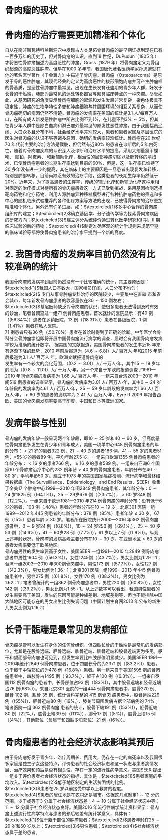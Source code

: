 # 骨肉瘤的现状  
#  骨肉瘤的治疗需要更加精准和个体化  
自从在南非斯瓦特科兰斯洞穴中发现古人类足跖骨骨肉瘤的最早期证据到现在已有一百多万年的历史了，但对骨肉瘤的认识，直到18 世纪，DuPudun（1805 年）才将恶性骨肿瘤描述为高度恶性的肿瘤，Gross（1879 年）将骨肉瘤定义为骨组织起源的高度恶性肿瘤。但早在1000 多年前，我国唐代著名医药学家孙思邈就在他的著名医学著作《千金翼方》中描述了骨肉瘤。骨肉瘤（Osteosarcoma）是原发于骨的恶性肿瘤，其现代经典的定义为高度恶性的梭形细胞肉瘤并可产生肿瘤样的骨基质，是恶性骨肿瘤中最常见，出现在生长发育旺盛期的青少年人群，好发于长骨的干骺端，肺部为最常见的远处转移器官等颇具临床特点的一种肉瘤。尽管如此，从基因研究的角度显示骨肉瘤细胞的起源和发生发展非常复杂，染色体极具不稳定性，肿瘤的生物学特性多变和肿瘤细胞与其周围环境的相互关系复杂，从而使骨肉瘤确切的病因仍然不清楚。骨肉瘤的发病率在美国的统计是3.1 人/每百万人口，在所有成人新发恶性肿瘤中所占比例不到$1\%$，在儿童不到$3\%\sim5\%$，但其在青少年人群中是除白血病和淋巴瘤外最常见的原发性恶性肿瘤。由于我国幅员辽阔、人口众多且分布不均，社会经济水平差别较大，患者和患者家属及基层医院的医生对骨肉瘤的认识不够等诸多原因，确切的发病率较难统计。骨肉瘤在20 世纪70 年代前主要的治疗方法是截肢，但仍然有近$80\%$ 的患者在诊断后的5 年内死亡，随着对骨肉瘤疾病的认识深入及诊断和治疗水平的提高，采用大剂量氨甲蝶呤、 顺铂、阿霉素、 和新辅助化疗，根治性的局部肿瘤切除以及肺转移的清扫术，已使骨肉瘤患者的长期生存率达到目前的$60\%$，但是，这一生存率已维持了30 多年没有进一步的提高，其在临床上的主要原因是一旦患者出现复发和转移，特别是肺部转移，目前尚缺乏有效的治疗手段，这类患者的长期生存率仍然低于$20\%$。近年来，为了提高患者的生存率，传统的辅助化疗和新辅助化疗这种用相对固定的治疗模式对待所有的骨肉瘤患者这一方式已受到挑战，采用基因检测选择靶向药物和化疗药物、利用人源肿瘤异种移植模型进行各种抗肿瘤药物的筛选和多中心的随机临床试验推荐的各种化疗方案等方法的出现，已使得骨肉瘤的治疗更加精准和个体化。另外还有许多进展，如：$\textcircled{1}$多中心合作的骨肉瘤  
组织库的建立；$\textcircled{2}$确立基因学、分子遗传学等为探索骨肉瘤病因的研究方向；$\textcircled{3}$建立评分系统评价通过转化医学研究和I 期、II 期临床试验的新的药物；$\textcircled{4}$制定准确客观的统计学规则来规范早期的临床试验等都将使骨肉瘤患者的治疗水平提到一个新的高度。  
# 2. 我国骨肉瘤的发病率目前仍然没有比较准确的统计  
我国骨肉瘤的发病率到目前仍然没有一个比较准确的统计，其主要原因是：$\textcircled{1}$我国人口基数大，国家幅员辽阔，人口分布不均匀； $\textcircled{2}$ 专门从事骨肿瘤专科治疗的医院较少，主要集中在直辖 市和省会城市，每年新发骨肉瘤患者的收容量仅在$30\sim150$ 例左右；$\textcircled{3}$基层医师缺乏对骨肉瘤的认识，使很多患者无法得到及时有效的诊治，笔者曾调查过一组71 例骨肉瘤患者，首次就诊的医院显示：有40 例（$(56.34\%)$）患者在乡镇医院，13 例（$(18.31\%)$）患者在县级医院，1 例（$1.41\%$）患者在私人医院。  
71 例患者只有36 例（$.50.70\%$）患者在首诊时得到了正确的诊断。中华医学会骨科分会骨肿瘤学组即将开展中国骨肉瘤流行病学的调查，届时会有我国骨肉瘤发病率较为准确的统计数字。 据美国的文献报道，美国骨肉瘤患者的发生率近15 年来有逐渐下降的趋势，2010 年前后报道为（${4.6\sim6.8})$）人/ 百万人·年和2015 年前后报道为3.1 人/ 百万人·年。欧洲文献报道骨肉瘤的  
发生率有一个较大的变化范围，（$(0.2\sim3.0)$）人/ 十万人·年，其中$15\sim19$ 岁年龄段为（$(0.8\sim11.0)$）人$/$ 十万人·年，另一个来自于东欧的报道调查了1981—2010 年间骨肉瘤的发病率为 1.68 人/ 百万人·年。一组来自台湾2003—2010 年间519 例患者的调查显示，骨肉瘤的发病率为3.01 人/ 百万人·年，其中$0\sim24$ 岁年龄段的发病率为4.61 人/ 百万人·年，$25\sim59$ 岁年龄段的发病率为1.66 人/ 百万人·年，$>60$ 岁的患者的发病率为 2.41 人/ 百万人·年。Eyre R 2009 年报告西欧、美国的骨肉瘤发病率要高于印度、中国和日本等亚洲国家。  
#  发病年龄与性别  
骨肉瘤的发病年龄一般呈现两个年龄段，即$10\sim25$ 岁和$40\sim60$ 岁，但高度恶性骨肉瘤更多发生在青少年和青年成人，美国一项单中心648 例骨肉瘤患者的年龄分布：$<21$ 岁的患者322 例，$21\sim40$ 岁的患者186 例，$41\sim55$ 岁的患者51 例，$>$55 岁的患者89 例，平均年龄27.5 岁。一组来自欧洲1355 例骨肉瘤患者的年龄分布：$<16$ 岁的患者766 例，$\geqslant16$ 岁的患者589 例。一组来自亚洲6 个国家10 个骨肿瘤治疗中心的232 例年龄$>40$ 岁的骨肉瘤患者，年龄分布在$40\sim80$ 岁，平均年龄50 岁。建立于1973 年的美国国家癌症检测、流行病学和最终结果数据库（The Surveilliance、Epidemiology，and End Results，SEER）收集了全美17 个肿瘤中心1999—2010 年间2849 例骨肉瘤患者，其年龄分布：$0\sim24$ 岁1825 例（$(64.1\%)$），$25\sim29$岁676 例（$(23.7\%)$），$>60$ 岁348 例（$12.2\%,$）。一组来自于欧洲1981—2010 年214 例骨肉瘤的年龄分布：没有低于6 岁的患者，103 例（$.48\%$）患者的年龄分布在$10\sim19$ 岁。北京301 医院一组1999—2012 年445 例患者的年龄分布：378 例（$85\%$）患者年龄$\leqslant30$ 岁，67 例（$15\%$）患者年龄$>30$ 岁。笔者所在医院统计2000—2016 年362 例骨肉瘤患者中，$0\sim9$ 岁24 例（$(6.6\%)$），$10\sim24$ 岁250 例（$.69.1\%,$），$25\sim40$ 岁53 例（$(14.6\%)$），$41\sim60$岁28 例（$(7.7\%)$），61 岁以上7 例（$(1.9\%)$）。纵观上述年龄状况，骨肉瘤的发病高峰主要分布在$10\sim30$ 岁，在亚洲地区$>60$ 岁的患者发病率要低于欧美地区。  
骨肉瘤男性的发生率要高于女性，美国SEER 一组1991—2010 年2849 例骨肉瘤患者中男性1604 例（$(56.3\%)$），女性1245例（$(43.7\%)$），男女比例为1.29：1；台湾一组2003—2010 年300例骨肉瘤中，男性173 例（$\left(57.7\%\right)$），女性127 例（$(42.3\%)$），男女比例为$1.36~:~1$；北京301 医院一组1999—2013 年445 例骨肉瘤患者中，男性275 例（$(61.8\%$），女性170 例（$(38.2\%)$），男女比例为$1.62~:~1$；笔者曾统计的一组362 例骨肉瘤患者中，男性220 例（$(60.8\%)$），女性142 例（$(39.2\%)$），男女比例为$1.55~:~1$。从上述数字可以看出，我国男性患者的发生率要高于美国，发生的原因可能是种族差别、地域差别等，但也不能排除中国大陆地区可能存在的男女出生比例失调问题（中国计划生育网2013 年公布的新生儿男女比例为1.16 ∶1）  
#  长骨干骺端是最常见的发病部位  
骨肉瘤尽管可以发生在身体的任何骨组织，但四肢长骨的干骺端是最常见的发病部位，尤其是在股骨远端、胫骨远端、肱骨近端、腓骨近端和股骨近端更为多见，躯干和颌面部骨肉瘤也可见到，但发生率要比四肢部位明显减少。美国SEER 1991—2010年统计2849 例骨肉瘤患者，位于四肢长骨的为2371 例（$(83.2\%)$）患者，位于躯干中轴部位的为478 例（$16.8\%$）患者。另一组来自于美国1595 例的骨肉瘤患者中，四肢骨占1495 例（$.93.7\%,$），躯干占100 例（$(6.3\%)$）。一组来自泰国112 例骨肉瘤的患者中，长骨部位占93 例（$\left(83\%\right)$），其中股骨远端和胫骨近端占76 例$(68\%)$）。来自北京301 医院的一组444 例骨肉瘤患者中，股骨270  例、胫骨 102  例、肱骨 35  例，统计资料完整的 415  例骨肉 瘤患者中，股骨远端229 例（$(55\%)$）、胫骨近端80 例（$19\%,$），膝关节周围发病占据全部病例的 $74\%$ 。笔者医院一组 363  例骨肉瘤 患者的统计，股骨下端191 例（$\left(53\%\right)$），胫骨近端80 例（$22\%,$），肱骨上端39 例（$(11\%)$），腓骨17 例（$\left(5\%\right)$），股骨上段15 例（$(4\%)$），其他部位（含躯干和四肢少见部位）21 例（$(6\%)$）。  
#  骨肉瘤患者的社会经济状态影响其预后  
由于骨肉瘤好发于青少年，治疗周期长、费用大，仍存在一定的病死率以及我国很多家庭是独生子女这些特点，评价患者的社会经济状态和这一状态与患者病情发展、治疗效果和预后是否有相关性，存在一定的流行性病学意义。美国SEER 提出一组关于评价患者社会经济状态的指标，具体是：$\textcircled{1}$患者家庭的平均收入。$\textcircled{2}$低于地区制定的生活贫困线的比例。$\textcircled{3}$患者在25 岁以前接受中学以上教育的程度。$\textcircled{4}$患者的居住地是在农村还是城市。依据这几点制定$1\sim12$ 分的范围，少于或等于3 分属于社会经济状态差；$4\sim10$ 分属于社会经济状态中等；$11\sim12$ 分属于社会经济状态良好。美国2016 年流行性病学统计资料显示：骨肉瘤上述流行性病学特点与患者的预后较差有统计学意义，具体有：$\textcircled{1}$位于躯干部位的肿瘤患者；$\textcircled{2}$患者年龄在$25\sim29$ 岁和60 岁以上；$\textcircled{3}$男性患者；$\textcircled{4}$社会经济状态属于差的患者。  
